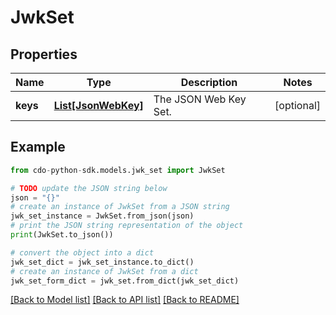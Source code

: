 # JwkSet


## Properties

Name | Type | Description | Notes
------------ | ------------- | ------------- | -------------
**keys** | [**List[JsonWebKey]**](JsonWebKey.md) | The JSON Web Key Set. | [optional] 

## Example

```python
from cdo-python-sdk.models.jwk_set import JwkSet

# TODO update the JSON string below
json = "{}"
# create an instance of JwkSet from a JSON string
jwk_set_instance = JwkSet.from_json(json)
# print the JSON string representation of the object
print(JwkSet.to_json())

# convert the object into a dict
jwk_set_dict = jwk_set_instance.to_dict()
# create an instance of JwkSet from a dict
jwk_set_form_dict = jwk_set.from_dict(jwk_set_dict)
```
[[Back to Model list]](../README.md#documentation-for-models) [[Back to API list]](../README.md#documentation-for-api-endpoints) [[Back to README]](../README.md)


